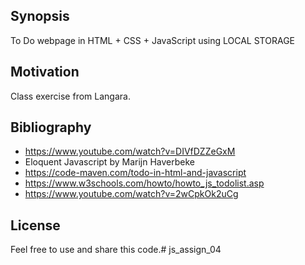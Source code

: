 ## Synopsis

To Do webpage in HTML + CSS + JavaScript using LOCAL STORAGE

## Motivation

Class exercise from Langara.

## Bibliography

- https://www.youtube.com/watch?v=DIVfDZZeGxM
- Eloquent Javascript by Marijn Haverbeke
- https://code-maven.com/todo-in-html-and-javascript
- https://www.w3schools.com/howto/howto_js_todolist.asp
- https://www.youtube.com/watch?v=2wCpkOk2uCg

## License

Feel free to use and share this code.# js_assign_04
